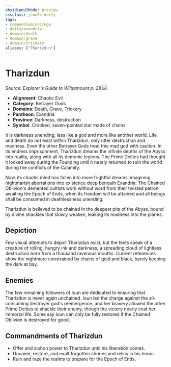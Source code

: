 ```yaml
---
obsidianUIMode: preview
cssclass: json5e-deity
tags:
- compendium/src/egw
- deity/exandria
- domain/death
- domain/grave
- domain/trickery
aliases: ["Tharizdun"]
---
```

# Tharizdun
*Source: Explorer's Guide to Wildemount p. 28* 
![](/compendium/deities/img/symbol-of-tharizdun.png#symbol)

- **Alignment**: Chaotic Evil
- **Category**: Betrayer Gods
- **Domains**: Death, Grave, Trickery
- **Pantheon**: Exandria
- **Province**: Darkness, destruction
- **Symbol**: Crooked, seven-pointed star made of chains

It is darkness unending, less like a god and more like another world. Life and death do not exist within Tharizdun, only utter destruction and madness. Even the other Betrayer Gods treat this mad god with caution. In its endless imprisonment, Tharizdun dreams the infinite depths of the Abyss into reality, along with all its demonic legions. The Prime Deities had thought it locked away during the Founding until it nearly returned to ruin the world during the conflicts of the Calamity.

Now, its chaotic mind has fallen into more frightful dreams, imagining nightmarish aberrations into existence deep beneath Exandria. The Chained Oblivion's demented cultists work without word from their twisted patron, awaiting the Epoch of Ends, when its freedom will be attained and all beings shall be consumed in deathlessness unending.

Tharizdun is believed to be chained in the deepest pits of the Abyss, bound by divine shackles that slowly weaken, leaking its madness into the planes.

## Depiction

Few visual attempts to depict Tharizdun exist, but the texts speak of a creature of rolling, hungry ink and darkness, a spreading cloud of lightless destruction born from a thousand ravenous mouths. Current references show the nightmare constrained by chains of gold and black, barely keeping the dark at bay.

## Enemies

The few remaining followers of Ioun are dedicated to ensuring that Tharizdun is never again unchained. Ioun led the charge against the all-consuming destroyer god's reemergence, and her bravery allowed the other Prime Deities to shackle their enemy, though the victory nearly cost her immortal life. Some say Ioun can only be fully restored if the Chained Oblivion is destroyed for good.

## Commandments of Tharizdun

- Offer and siphon power to Tharizdun until his liberation comes.
- Uncover, restore, and exalt forgotten shrines and relics in his honor.
- Ruin and raze the realms to prepare for the Epoch of Ends.